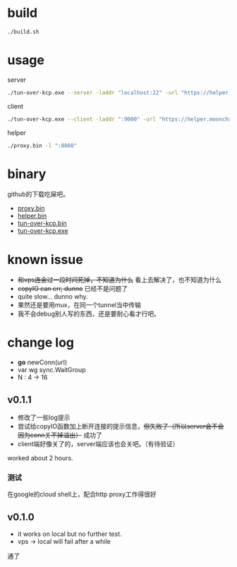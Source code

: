 # build

```sh
./build.sh
```

# usage

server

```sh
./tun-over-kcp.exe --server -laddr "localhost:22" -url "https://helper.moonchan.xyz/node"
```

client

```sh
./tun-over-kcp.exe --client -laddr ":9000" -url "https://helper.moonchan.xyz/node"
```

helper

```sh   
./proxy.bin -l ":8008"
```

# binary

github的下载吃屎吧。

- [proxy.bin](https://moonchan.xyz/tun/proxy.bin)
- [helper.bin](https://moonchan.xyz/tun/helper.bin)
- [tun-over-kcp.bin](https://moonchan.xyz/tun/tun-over-kcp.bin)
- [tun-over-kcp.exe](https://moonchan.xyz/tun/tun-over-kcp.exe)


# known issue

- ~~和vps连会过一段时间死掉，不知道为什么~~ 看上去解决了，也不知道为什么
- ~~copyIO can err, dunno~~ 已经不是问题了
- quite slow... dunno why.
- 果然还是要用mux，在同一个tunnel当中传输
- 我不会debug别人写的东西，还是要耐心看才行吧。

# change log

- **go** newConn(url)
- var wg sync.WaitGroup
- N : 4 -> 16


## v0.1.1

- 修改了一些log提示
- 尝试给copyIO函数加上断开连接的提示信息，~~但失败了（所以server会不会因为conn关不掉溢出）~~ 成功了
- client端好像关了的，server端应该也会关吧。（有待验证）

worked about 2 hours.
### 测试

在google的cloud shell上，配合http proxy工作得很好

## v0.1.0

- it works on local but no further test.
- vps -> local will fail after a while

通了